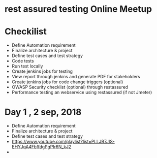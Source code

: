 # rest assured testing Online Meetup 

# Checkilist
- Define Automation requirement
- Finalize architecture & project
- Define test cases and test strategy
- Code tests
- Run test locally
- Create jenkins jobs for testing
- View report through jenkins and generate PDF for stakeholders 
- Create jenkins jobs for code change triggers (optional)
- OWASP Security checklist (optional) through restassured
- Performance testing an webservice using restassured (if not Jmeter)

# Day 1 , 2 sep, 2018
- Define Automation requirement
- Finalize architecture & project
- Define test cases and test strategy
- https://www.youtube.com/playlist?list=PLLJB7JIS-EHYJqA4FbffdgPgPIr6N_kJ2
- 
